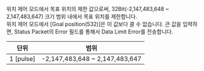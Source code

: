 위치 제어 모드에서 목표 위치의 제한 값으로써, 32Bit(-2,147,483,648 ~ 2,147,483,647) 크기 범위 내에서 목표 위치를 제한합니다.  
위치 제어 모드에서 [Goal position(532)]은 이 값보다 클 수 없습니다. 큰 값을 입력하면, Status Packet의 Error 필드를 통해서 Data Limit Error를 전송합니다.

|   단위    |            범위                 |
|:---------:|:------------------------------:|
| 1 [pulse] | -2,147,483,648 ~ 2,147,483,647 |


